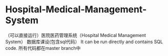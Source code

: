 # Hospital-Medical-Management-System
（可以直接运行）医院医药管理系统（Hospital Medical Management System） 数据库课设(包含sql代码）
It can be run directly and contains SQL code.
所有代码都在master branch中
